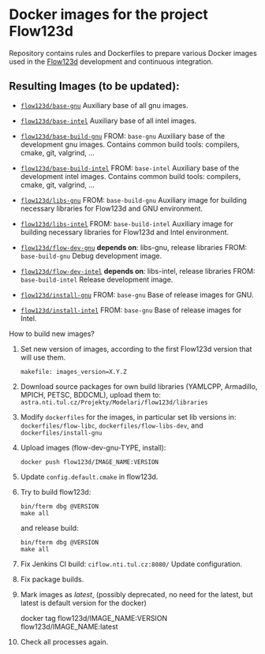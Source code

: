 # Docker images for the project Flow123d
Repository contains rules and Dockerfiles to prepare various Docker images used in 
the [Flow123d](https://github.com/flow123d/flow123d) development and continuous integration.


## Resulting Images (to be updated):  
  -  [`flow123d/base-gnu`](https://github.com/flow123d/docker-config/tree/master/dockerfiles/base-gnu) 
     Auxiliary base of all gnu images.

   -  [`flow123d/base-intel`](https://github.com/flow123d/docker-config/tree/master/dockerfiles/base-intel) 
     Auxiliary base of all intel images.

  -  [`flow123d/base-build-gnu`](https://github.com/flow123d/docker-config/tree/master/dockerfiles/base-build-gnu)
     FROM: `base-gnu`
     Auxiliary base of the development gnu images. Contains common build tools: compilers, cmake, git, valgrind, ...

  -  [`flow123d/base-build-intel`](https://github.com/flow123d/docker-config/tree/master/dockerfiles/base-build-intel)
     FROM: `base-intel`
     Auxiliary base of the development intel images. Contains common build tools: compilers, cmake, git, valgrind, ...

  -  [`flow123d/libs-gnu`](https://github.com/flow123d/docker-config/tree/master/dockerfiles/libs-gnu)
     FROM: `base-build-gnu`
     Auxiliary image for building necessary libraries for Flow123d and GNU environment.

  -  [`flow123d/libs-intel`](https://github.com/flow123d/docker-config/tree/master/dockerfiles/libs-intel)
     FROM: `base-build-intel`
     Auxiliary image for building necessary libraries for Flow123d and Intel environment.

  -  [`flow123d/flow-dev-gnu`](https://github.com/flow123d/docker-config/tree/master/dockerfiles/flow-dev-gnu) 
     **depends on**: libs-gnu, release libraries
     FROM: `base-build-gnu`
     Debug development image.

  -  [`flow123d/flow-dev-intel`](https://github.com/flow123d/docker-config/tree/master/dockerfiles/flow-dev-intel) 
     **depends on**: libs-intel, release libraries
     FROM: `base-build-intel`
     Release development image.

  -  [`flow123d/install-gnu`](https://github.com/flow123d/docker-config/tree/master/dockerfiles/install-gnu) 
     FROM: `base-gnu`
     Base of release images for GNU.

  -  [`flow123d/install-intel`](https://github.com/flow123d/docker-config/tree/master/dockerfiles/install-intel) 
     FROM: `base-gnu`
     Base of release images for Intel.

     

How to build new images?

1. Set new version of images, according to the first Flow123d version that will use them.

    ```
    makefile: images_version=X.Y.Z
    ```

2. Download source packages for own build libraries (YAMLCPP, Armadillo, MPICH, PETSC, BDDCML), 
   upload them to: `astra.nti.tul.cz/Projekty/Modelari/flow123d/libraries`

3. Modify `dockerfiles` for the images,
   in particular set lib versions in: `dockerfiles/flow-libc`, `dockerfiles/flow-libs-dev`, and `dockerfiles/install-gnu`
   

4. Upload images (flow-dev-gnu-TYPE, install):

    ```
    docker push flow123d/IMAGE_NAME:VERSION
    ```
    
5. Update `config.default.cmake` in flow123d.

6. Try to build flow123d:
    ```
    bin/fterm dbg @VERSION
    make all
    ```
    and release build:
    ```
    bin/fterm dbg @VERSION
    make all
    ```
7. Fix Jenkins CI build: `ciflow.nti.tul.cz:8080/`
   Update configuration.
   
8. Fix package builds.
    
9. Mark images as *latest*, (possibly deprecated, no need for the latest, but latest is default version for the docker)

    docker tag flow123d/IMAGE_NAME:VERSION flow123d/IMAGE_NAME:latest

10. Check all processes again.
     


